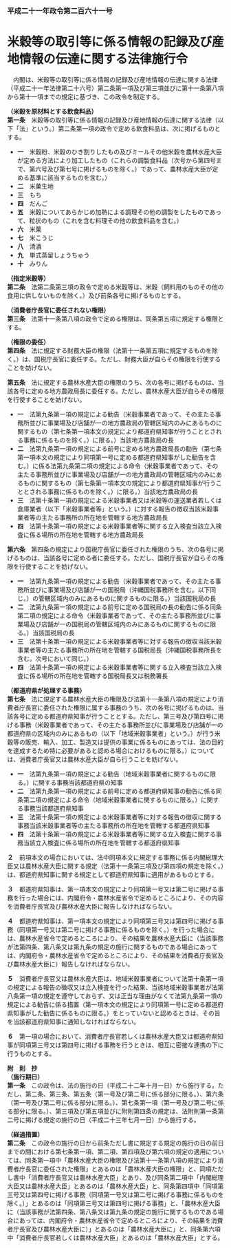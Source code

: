 ### 平成二十一年政令第二百六十一号  
# 米穀等の取引等に係る情報の記録及び産地情報の伝達に関する法律施行令  
　内閣は、米穀等の取引等に係る情報の記録及び産地情報の伝達に関する法律（平成二十一年法律第二十六号）第二条第一項及び第三項並びに第十一条第八項から第十一項までの規定に基づき、この政令を制定する。  
  
**（米穀を原材料とする飲食料品）**  
**第一条**　米穀等の取引等に係る情報の記録及び産地情報の伝達に関する法律（以下「法」という。）第二条第一項の政令で定める飲食料品は、次に掲げるものとする。  
* **一**　米穀粉、米穀のひき割りしたもの及びミールその他米穀を農林水産大臣が定める方法により加工したもの（これらの調製食料品（次号から第四号まで、第六号及び第七号に掲げるものを除く。）であって、農林水産大臣が定める基準に該当するものを含む。）  
* **二**　米菓生地  
* **三**　もち  
* **四**　だんご  
* **五**　米穀についてあらかじめ加熱による調理その他の調製をしたものであって、粒状のもの（これを含む料理その他の飲食料品を含む。）  
* **六**　米菓  
* **七**　米こうじ  
* **八**　清酒  
* **九**　単式蒸留しょうちゅう  
* **十**　みりん  
  
**（指定米穀等）**  
**第二条**　法第二条第三項の政令で定める米穀等は、米穀（飼料用のものその他の食用に供しないものを除く。）及び前条各号に掲げるものとする。  
  
**（消費者庁長官に委任されない権限）**  
**第三条**　法第十一条第八項の政令で定める権限は、同条第五項に規定する権限とする。  
  
**（権限の委任）**  
**第四条**　法に規定する財務大臣の権限（法第十一条第五項に規定するものを除く。）は、国税庁長官に委任する。ただし、財務大臣が自らその権限を行使することを妨げない。  
  
**第五条**　法に規定する農林水産大臣の権限のうち、次の各号に掲げるものは、当該各号に定める地方農政局長に委任する。ただし、農林水産大臣が自らその権限を行使することを妨げない。  
* **一**　法第九条第一項の規定による勧告（米穀事業者であって、その主たる事務所並びに事業場及び店舗が一の地方農政局の管轄区域内のみにあるものに関するもの（第七条第一項本文の規定により都道府県知事が行うこととされる事務に係るものを除く。）に限る。）当該地方農政局の長  
* **二**　法第九条第一項の規定による前号に定める地方農政局長の勧告（第七条第一項本文の規定により同項第一号に定める都道府県知事がした勧告を含む。）に係る法第九条第二項の規定による命令（米穀事業者であって、その主たる事務所並びに事業場及び店舗が一の地方農政局の管轄区域内のみにあるものに関するもの（第七条第一項本文の規定により都道府県知事が行うこととされる事務に係るものを除く。）に限る。）当該地方農政局の長  
* **三**　法第十条第一項の規定による米穀事業者又は米穀等の運送業者若しくは倉庫業者（以下「米穀事業者等」という。）に対する報告の徴収当該米穀事業者等の主たる事務所の所在地を管轄する地方農政局長  
* **四**　法第十条第一項の規定による米穀事業者等に関する立入検査当該立入検査に係る場所の所在地を管轄する地方農政局長  
  
**第六条**　第四条の規定により国税庁長官に委任された権限のうち、次の各号に掲げるものは、当該各号に定める者に委任する。ただし、国税庁長官が自らその権限を行使することを妨げない。  
* **一**　法第九条第一項の規定による勧告（米穀事業者であって、その主たる事務所並びに事業場及び店舗が一の国税局（沖縄国税事務所を含む。以下同じ。）の管轄区域内のみにあるものに関するものに限る。）当該国税局の長  
* **二**　法第九条第一項の規定による前号に定める国税局の長の勧告に係る同条第二項の規定による命令（米穀事業者であって、その主たる事務所並びに事業場及び店舗が一の国税局の管轄区域内のみにあるものに関するものに限る。）当該国税局の長  
* **三**　法第十条第一項の規定による米穀事業者等に対する報告の徴収当該米穀事業者等の主たる事務所の所在地を管轄する国税局長（沖縄国税事務所長を含む。次号において同じ。）  
* **四**　法第十条第一項の規定による米穀事業者等に関する立入検査当該立入検査に係る場所の所在地を管轄する国税局長又は税務署長  
  
**（都道府県が処理する事務）**  
**第七条**　法に規定する農林水産大臣の権限及び法第十一条第八項の規定により消費者庁長官に委任された権限に属する事務のうち、次の各号に掲げるものは、当該各号に定める都道府県知事が行うこととする。ただし、第三号及び第四号に掲げる事務（米穀事業者であって、その主たる事務所並びに事業場及び店舗が一の都道府県の区域内のみにあるもの（以下「地域米穀事業者」という。）が行う米穀等の販売、輸入、加工、製造又は提供の事業に係るものにあっては、法の目的を達成するため特に必要があると認める場合におけるものに限る。）については、消費者庁長官又は農林水産大臣が自ら行うことを妨げない。  
* **一**　法第九条第一項の規定による勧告（地域米穀事業者に関するものに限る。）に関する事務当該都道府県の知事  
* **二**　法第九条第一項の規定による前号に定める都道府県知事の勧告に係る同条第二項の規定による命令（地域米穀事業者に関するものに限る。）に関する事務当該都道府県知事  
* **三**　法第十条第一項の規定による米穀事業者等に対する報告の徴収に関する事務当該米穀事業者等の主たる事務所の所在地を管轄する都道府県知事  
* **四**　法第十条第一項の規定による米穀事業者等に関する立入検査に関する事務当該立入検査に係る場所の所在地を管轄する都道府県知事  
  
**２**　前項本文の場合においては、法中同項本文に規定する事務に係る内閣総理大臣又は農林水産大臣に関する規定（法第十一条第三項及び第四項の規定を除く。）は、都道府県知事に関する規定として都道府県知事に適用があるものとする。  
  
**３**　都道府県知事は、第一項本文の規定により同項第一号又は第二号に掲げる事務を行った場合には、内閣府令・農林水産省令で定めるところにより、その内容を消費者庁長官及び農林水産大臣に報告しなければならない。  
  
**４**　都道府県知事は、第一項本文の規定により同項第三号又は第四号に掲げる事務（同項第一号又は第二号に掲げる事務に係るものを除く。）を行った場合には、農林水産省令で定めるところにより、その結果を農林水産大臣に（当該事務が法第四条、第八条又は第九条の規定の施行に関するものである場合にあっては、内閣府令・農林水産省令で定めるところにより、その結果を消費者庁長官及び農林水産大臣に）報告しなければならない。  
  
**５**　消費者庁長官又は農林水産大臣は、地域米穀事業者について法第十条第一項の規定による報告の徴収又は立入検査を行った結果、当該地域米穀事業者が法第八条第一項の規定を遵守しておらず、又は正当な理由がなくて法第九条第一項の規定による勧告に係る措置（第一項本文の規定により同項第一号に定める都道府県知事がした勧告に係るものに限る。）をとっていないと認めるときは、その旨を当該都道府県知事に通知しなければならない。  
  
**６**　第一項の場合において、消費者庁長官若しくは農林水産大臣又は都道府県知事が同項第三号又は第四号に掲げる事務を行うときは、相互に密接な連携の下に行うものとする。  
  
**附　則　抄**  
**（施行期日）**  
**第一条**　この政令は、法の施行の日（平成二十二年十月一日）から施行する。ただし、第二条、第三条、第五条（第一号及び第二号に係る部分に限る。）、第六条（第一号及び第二号に係る部分に限る。）、第七条第一項（第一号及び第二号に係る部分に限る。）、第三項及び第五項並びに附則第四条の規定は、法附則第一条第二号に掲げる規定の施行の日（平成二十三年七月一日）から施行する。  
  
**（経過措置）**  
**第二条**　この政令の施行の日から前条ただし書に規定する規定の施行の日の前日までの間における第七条第一項、第二項、第四項及び第六項の規定の適用については、同条第一項中「農林水産大臣の権限及び法第十一条第八項の規定により消費者庁長官に委任された権限」とあるのは「農林水産大臣の権限」と、同項ただし書中「消費者庁長官又は農林水産大臣」とあり、及び同条第二項中「内閣総理大臣又は農林水産大臣」とあるのは「農林水産大臣」と、同条第四項中「同項第三号又は第四号に掲げる事務（同項第一号又は第二号に掲げる事務に係るものを除く。）」とあるのは「同項第三号又は第四号に掲げる事務」と、「農林水産大臣に（当該事務が法第四条、第八条又は第九条の規定の施行に関するものである場合にあっては、内閣府令・農林水産省令で定めるところにより、その結果を消費者庁長官及び農林水産大臣に）」とあるのは「農林水産大臣に」と、同条第六項中「消費者庁長官若しくは農林水産大臣」とあるのは「農林水産大臣」とする。  
  
